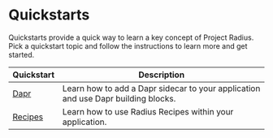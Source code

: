 # Quickstarts

Quickstarts provide a quick way to learn a key concept of Project Radius. Pick a quickstart topic and follow the instructions to learn more and get started.

| Quickstart | Description |
|------------|-------------|
| [Dapr](./dapr) | Learn how to add a Dapr sidecar to your application and use Dapr building blocks. |
| [Recipes](./recipes) | Learn how to use Radius Recipes within your application.|

